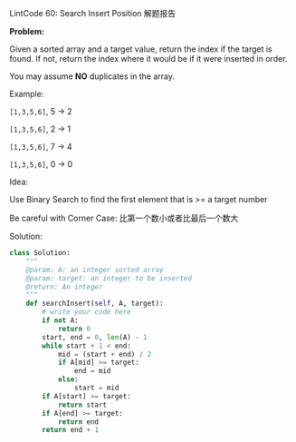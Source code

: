 LintCode 60: Search Insert Position 解题报告

**Problem:**

Given a sorted array and a target value, return the index if the target is found. If not, return the index where it would be if it were inserted in order.

You may assume **NO** duplicates in the array.

Example:

`[1,3,5,6]`, 5 → 2

`[1,3,5,6]`, 2 → 1

`[1,3,5,6]`, 7 → 4

`[1,3,5,6]`, 0 → 0

Idea:

Use Binary Search to find the first element that is &gt;= a target number

Be careful with Corner Case: 比第一个数小或者比最后一个数大

Solution:

```python
class Solution:
    """
    @param: A: an integer sorted array
    @param: target: an integer to be inserted
    @return: An integer
    """
    def searchInsert(self, A, target):
        # write your code here
        if not A:
            return 0
        start, end = 0, len(A) - 1
        while start + 1 < end:
            mid = (start + end) / 2
            if A[mid] >= target:
                end = mid
            else:
                start = mid
        if A[start] >= target:
            return start
        if A[end] >= target:
            return end
        return end + 1
```
